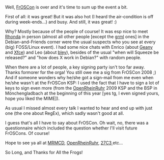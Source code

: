 <html><body><p>Well, <a href="http://froscon.org">FrOSCon</a> is over and it's time to sum up the event a bit.



First of all: it was great! But it was also hot (I heard the air-condition is off during week-ends...) and busy. And still, it was great! :)



Why? Mostly because of the people of course! It was esp nice to meet <a href="http://rhonda.deb.at/">Rhonda</a> in person (almost all other people [except the <a href="http://grml.org">grml</a> ones] in the Debian-and-Friends corner were the usual suspects who you see at every (big) FOSS/Linux event). I had some nice chats with Enrico (about <a href="http://geany.org">Geany</a> and <a href="http://xfce.org">Xfce</a>) and Leo (about <a href="http://bley.mx">bley</a>), besides of the usual "when will Squeeze be released?" and "how does X work in Debian?" with random people.



When there are a lot of people, a key signing party isn't too far away. Thanks formorer for the orga! You still owe me a sig from FrOSCon 2008 ;) And if someone wonders why he/she got a sign-mail from me even when he/she wasn't at the FrOSCon KSP: I used the fact that I have to sign a lot of keys to sign even more (from the <a href="http://www.openrheinruhr.de">OpenRheinRuhr</a> 2009 KSP and the BSP in Mönchengladbach at the beginning of this year [yes tg, I even signed yours, hope you liked the MIME]).



As usual I missed almost every talk I wanted to hear and end up with just one (the one about RegEx), which sadly wasn't good at all.



I guess that's all I have to say about FrOSCon. Oh wait, no, there was a questionnaire which included the question whether I'll visit future FrOSCons. Of course!



Hope to see ya all at <a href="http://mrmcd1001b.metarheinmain.de/">MRMCD</a>, <a href="http://www.openrheinruhr.de">OpenRheinRuhr</a>, <a href="http://events.ccc.de/2010/07/30/27c3-we-come-in-peace-call-for-participation/">27C3 </a>etc...



So Long, and Thanks for All the Frogs!</p></body></html>